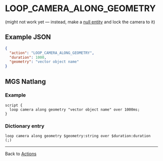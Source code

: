 # LOOP_CAMERA_ALONG_GEOMETRY

(might not work yet — instead, make a [null entity](../entities/null_entity) and lock the camera to it)

## Example JSON

```json
{
  "action": "LOOP_CAMERA_ALONG_GEOMETRY",
  "duration": 1000,
  "geometry": "vector object name"
}
```

## MGS Natlang

### Example

```mgs
script {
  loop camera along geometry "vector object name" over 1000ms;
}
```

### Dictionary entry

```
loop camera along geometry $geometry:string over $duration:duration (;)
```

---

Back to [Actions](../actions)
